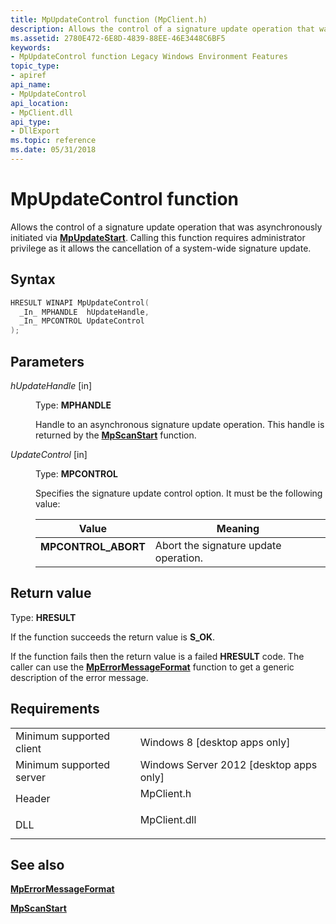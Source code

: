 ```yaml
---
title: MpUpdateControl function (MpClient.h)
description: Allows the control of a signature update operation that was asynchronously initiated via MpUpdateStart.
ms.assetid: 2780E472-6E8D-4839-88EE-46E3448C6BF5
keywords:
- MpUpdateControl function Legacy Windows Environment Features
topic_type:
- apiref
api_name:
- MpUpdateControl
api_location:
- MpClient.dll
api_type:
- DllExport
ms.topic: reference
ms.date: 05/31/2018
---
```


# MpUpdateControl function

Allows the control of a signature update operation that was asynchronously initiated via [**MpUpdateStart**](mpupdatestart.md). Calling this function requires administrator privilege as it allows the cancellation of a system-wide signature update.

## Syntax


```C++
HRESULT WINAPI MpUpdateControl(
  _In_ MPHANDLE  hUpdateHandle,
  _In_ MPCONTROL UpdateControl
);
```



## Parameters

<dl> <dt>

*hUpdateHandle* \[in\]
</dt> <dd>

Type: **MPHANDLE**

Handle to an asynchronous signature update operation. This handle is returned by the [**MpScanStart**](mpscanstart.md) function.

</dd> <dt>

*UpdateControl* \[in\]
</dt> <dd>

Type: **MPCONTROL**

Specifies the signature update control option. It must be the following value:



| Value                                                                                                                                                               | Meaning                                          |
|---------------------------------------------------------------------------------------------------------------------------------------------------------------------|--------------------------------------------------|
| <span id="MPCONTROL_ABORT"></span><span id="mpcontrol_abort"></span><dl> <dt>**MPCONTROL\_ABORT**</dt> </dl> | Abort the signature update operation.<br/> |



 

</dd> </dl>

## Return value

Type: **HRESULT**

If the function succeeds the return value is **S\_OK**.

If the function fails then the return value is a failed **HRESULT** code. The caller can use the [**MpErrorMessageFormat**](mperrormessageformat.md) function to get a generic description of the error message.

## Requirements



|                                     |                                                                                         |
|-------------------------------------|-----------------------------------------------------------------------------------------|
| Minimum supported client<br/> | Windows 8 \[desktop apps only\]<br/>                                              |
| Minimum supported server<br/> | Windows Server 2012 \[desktop apps only\]<br/>                                    |
| Header<br/>                   | <dl> <dt>MpClient.h</dt> </dl>   |
| DLL<br/>                      | <dl> <dt>MpClient.dll</dt> </dl> |



## See also

<dl> <dt>

[**MpErrorMessageFormat**](mperrormessageformat.md)
</dt> <dt>

[**MpScanStart**](mpscanstart.md)
</dt> </dl>

 

 





